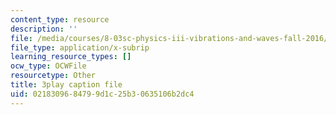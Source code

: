 ```yaml
---
content_type: resource
description: ''
file: /media/courses/8-03sc-physics-iii-vibrations-and-waves-fall-2016/0218309684799d1c25b30635106b2dc4_SnNmbVH5DAM.srt
file_type: application/x-subrip
learning_resource_types: []
ocw_type: OCWFile
resourcetype: Other
title: 3play caption file
uid: 02183096-8479-9d1c-25b3-0635106b2dc4
---
```

